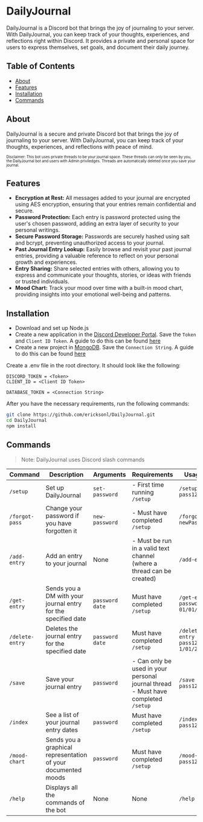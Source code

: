 # DailyJournal

DailyJournal is a Discord bot that brings the joy of journaling to your server. With DailyJournal, you can keep track of your thoughts, experiences, and reflections right within Discord. It provides a private and personal space for users to express themselves, set goals, and document their daily journey.

## Table of Contents

- [About](#about)
- [Features](#features)
- [Installation](#installation)
- [Commands](#commands)

## About

DailyJournal is a secure and private Discord bot that brings the joy of journaling to your server. With DailyJournal, you can keep track of your thoughts, experiences, and reflections with peace of mind.

<sub><sup>
Disclaimer: This bot uses private threads to be your journal space. These threads can only be seen by you, the DailyJournal bot and users with Admin priviledges. Threads are automatically deleted once you save your journal. 
</sup></sub>

## Features

* **Encryption at Rest:** All messages added to your journal are encrypted using AES encryption, ensuring that your entries remain confidential and secure.
* **Password Protection:** Each entry is password protected using the user's chosen password, adding an extra layer of security to your personal writings.
* **Secure Password Storage:** Passwords are securely hashed using salt and bcrypt, preventing unauthorized access to your journal.
* **Past Journal Entry Lookup:** Easily browse and revisit your past journal entries, providing a valuable reference to reflect on your personal growth and experiences.
* **Entry Sharing:** Share selected entries with others, allowing you to express and communicate your thoughts, stories, or ideas with friends or trusted individuals.
* **Mood Chart:** Track your mood over time with a built-in mood chart, providing insights into your emotional well-being and patterns.

## Installation

* Download and set up Node.js
* Create a new application in the [Discord Developer Portal](https://discord.com/developers/applications). Save the `Token` and `Client ID Token`. A guide to do this can be found [here](https://discordjs.guide/preparations/setting-up-a-bot-application.html#creating-your-bot)
* Create a new project in [MongoDB](https://cloud.mongodb.com/). Save the `Connection String`. A guide to do this can be found [here](https://www.mongodb.com/docs/cloud-manager/tutorial/manage-projects/)

Create a .env file in the root directory. It should look like the following:

```env
DISCORD_TOKEN = <Token>
CLIENT_ID = <Client ID Token>

DATABASE_TOKEN = <Connection String>
```

After you have the necessary requirements, run the following commands:

```sh
git clone https://github.com/ericksonl/DailyJournal.git
cd DailyJournal
npm install
```

## Commands

> Note: DailyJournal uses Discord slash commands

| Command | Description | Arguments | Requirements | Usage(s) |
| --- | --- | --- | --- | --- |
| `/setup` | Set up DailyJournal | `set-password` | - First time running `/setup` | `/setup pass1234`
| `/forgot-pass` | Change your password if you have forgotten it | `new-password` | - Must have completed `/setup` | `/forgot-pass newPass1234`
| `/add-entry` | Add an entry to your journal | None | - Must be run in a valid text channel (where a thread can be created) | `/add-entry`
| `/get-entry` | Sends you a DM with your journal entry for the specified date | `password` <br /> `date` | Must have completed `/setup` | `/get-entry password1234 01/01/2020`
| `/delete-entry` | Deletes the journal entry for the specified date | `password` <br /> `date` | Must have completed `/setup` | `/delete-entry pass1234 1/01/2020`
| `/save` | Save your journal entry | `password` | - Can only be used in your personal journal thread <br /> - Must have completed `/setup` | `/save pass1234`
| `/index` | See a list of your journal entry dates | `password` | Must have completed `/setup` | `/index pass1234`
| `/mood-chart` | Sends you a graphical representation of your documented moods | `password` | Must have completed `/setup` | `/mood-chart pass1234`
| `/help` | Displays all the commands of the bot | None | None | `/help`
